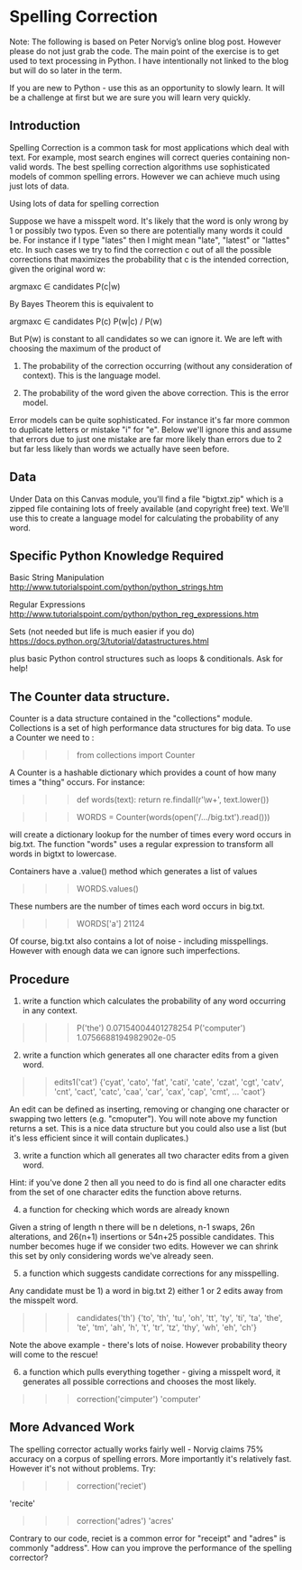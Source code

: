 # Spelling Correction

Note: The following is based on Peter Norvig’s online blog post. However please do not just grab the code. The main point of the exercise is to get used to text processing in Python. I have intentionally not linked to the blog but will do so later in the term.

If you are new to Python - use this as an opportunity to slowly learn. It will be a challenge at first but we are sure you will learn very quickly.

## Introduction

Spelling Correction is a common task for most applications which deal with text. For example, most search engines will correct queries containing non-valid words. The best spelling correction algorithms use sophisticated models of common spelling errors. However we can achieve much using just lots of data. 

Using lots of data for spelling correction

Suppose we have a misspelt word. It's likely that the word is only wrong by 1 or possibly two typos. Even so there are potentially many words it could be. For instance if I type "lates" then I might mean "late", "latest" or "lattes" etc. In such cases we try to find the correction c out of all the possible corrections  that maximizes the probability that c is the intended correction, given the original word w:

argmaxc ∈ candidates P(c|w)

By Bayes Theorem this is equivalent to 

argmaxc ∈ candidates P(c) P(w|c) / P(w)

 

But P(w) is constant to all candidates so we can ignore it.  We are left with choosing the maximum of the product of 

1. The probability of the correction occurring (without any consideration of context). This is the language model.

2. The probability of the word given the above correction. This is the error model.

Error models can be quite sophisticated. For instance it's far more common to duplicate letters or mistake "i" for "e". Below we'll ignore this and assume that errors due to just one mistake are far more likely than errors due to 2 but far less likely than words we actually have seen before.  

## Data

Under Data on this Canvas module, you'll find a file "bigtxt.zip" which is a zipped file containing lots of freely available (and copyright free) text. We'll use this to create a language model for calculating the probability of any word.

## Specific Python Knowledge Required

Basic String Manipulation http://www.tutorialspoint.com/python/python_strings.htm

Regular Expressions http://www.tutorialspoint.com/python/python_reg_expressions.htm

Sets (not needed but life is much easier if you do) https://docs.python.org/3/tutorial/datastructures.html



plus basic Python control structures such as loops & conditionals. Ask for help!

## The Counter data structure. 

Counter is a data structure contained in the "collections" module. Collections is a set of high performance data structures for big data. To use a Counter we need to :

>>> from collections import Counter

A Counter is a hashable dictionary which provides a count of how many times a "thing" occurs. For instance:

>>> def words(text): return re.findall(r'\w+', text.lower())

>>> WORDS = Counter(words(open('/.../big.txt').read()))

will create a dictionary lookup for the number of times every word occurs in big.txt. The function "words" uses a regular expression to transform all words in bigtxt to lowercase. 

Containers have a .value() method which generates a list of values

>>> WORDS.values()

These numbers are the number of times each word occurs in big.txt. 

>>> WORDS['a']
21124

Of course, big.txt also contains a lot of noise - including misspellings. However with enough data we can ignore such imperfections. 

## Procedure

1. write a function which calculates the probability of any word occurring in any context.

>>> P('the')
0.07154004401278254
>>> P('computer')
1.0756688194982902e-05

2. write a function which generates all one character edits from a given word.

>> edits1('cat')
{'cyat', 'cato', 'fat', 'cati', 'cate', 'czat', 'cgt', 'catv', 'cnt', 'cact', 'catc', 'caa', 'car', 'cax', 'cap', 'cmt', ... 'caot'}

An edit can be defined as inserting, removing or changing one character or swapping two letters (e.g. "cmoputer"). You will note above my function returns a set. This is a nice data structure but you could also use a list (but it's less efficient since it will contain duplicates.)

3. write a function which all generates all two character edits from a given word.

Hint: if you've done 2 then all you need to do is find all one character edits from the set of one character edits the function above returns. 

4. a function for checking which words are already known

Given a string of length n there will be n deletions,  n-1 swaps, 26n alterations, and 26(n+1) insertions or 54n+25 possible candidates. This number becomes huge if we consider two edits. However we can shrink this set by only considering words we've already seen. 

5. a function which suggests candidate corrections for any misspelling.

Any candidate must be 1) a word in big.txt 2) either 1 or 2 edits away from the misspelt word.

>>> candidates('th')
{'to', 'th', 'tu', 'oh', 'tt', 'ty', 'ti', 'ta', 'the', 'te', 'tm', 'ah', 'h', 't', 'tr', 'tz', 'thy', 'wh', 'eh', 'ch'}

Note the above example - there's lots of noise. However probability theory will come to the rescue!


6. a function which pulls everything together - giving a misspelt word, it generates all possible corrections and chooses the most likely. 

>>> correction('cimputer')
'computer'

## More Advanced Work

The spelling corrector actually works fairly well - Norvig claims 75% accuracy on a corpus of spelling errors. More importantly it's relatively fast. However it's not without problems. Try:


>>> correction('reciet')

'recite'

>>> correction('adres')
'acres'

Contrary to our code, reciet is a common error for "receipt" and "adres" is commonly "address".  How can you improve the performance of the spelling corrector?